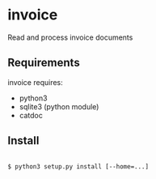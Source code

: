 # invoice
Read and process invoice documents

## Requirements
invoice requires:
 * python3
 * sqlite3 (python module)
 * catdoc

## Install
```shell

$ python3 setup.py install [--home=...]

```
